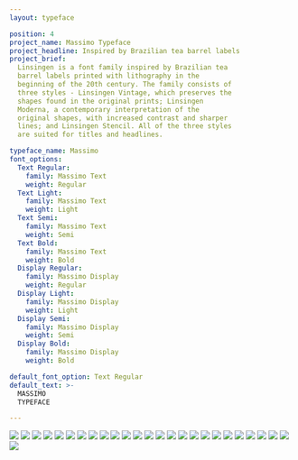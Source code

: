 ```yaml
---
layout: typeface

position: 4
project_name: Massimo Typeface
project_headline: Inspired by Brazilian tea barrel labels
project_brief:
  Linsingen is a font family inspired by Brazilian tea
  barrel labels printed with lithography in the
  beginning of the 20th century. The family consists of
  three styles - Linsingen Vintage, which preserves the
  shapes found in the original prints; Linsingen
  Moderna, a contemporary interpretation of the
  original shapes, with increased contrast and sharper
  lines; and Linsingen Stencil. All of the three styles
  are suited for titles and headlines.

typeface_name: Massimo
font_options:
  Text Regular:
    family: Massimo Text
    weight: Regular
  Text Light:
    family: Massimo Text
    weight: Light
  Text Semi:
    family: Massimo Text
    weight: Semi
  Text Bold:
    family: Massimo Text
    weight: Bold
  Display Regular:
    family: Massimo Display
    weight: Regular
  Display Light:
    family: Massimo Display
    weight: Light
  Display Semi:
    family: Massimo Display
    weight: Semi
  Display Bold:
    family: Massimo Display
    weight: Bold

default_font_option: Text Regular
default_text: >-
  MASSIMO
  TYPEFACE

---
```


![](/images/massimo/Massimo%20-%20Typeface%2017-07-18-.png)
![](/images/massimo/Massimo%20-%20Typeface%2017-07-18-2.png)
![](/images/massimo/Massimo%20-%20Typeface%2017-07-18-3.png)
![](/images/massimo/Massimo%20-%20Typeface%2017-07-18-4.png)
![](/images/massimo/Massimo%20-%20Typeface%2017-07-18-5.png)
![](/images/massimo/Massimo%20-%20Typeface%2017-07-18-6.png)
![](/images/massimo/Massimo%20-%20Typeface%2017-07-18-7.png)
![](/images/massimo/Massimo%20-%20Typeface%2017-07-18-8.png)
![](/images/massimo/Massimo%20-%20Typeface%2017-07-18-9.png)
![](/images/massimo/Massimo%20-%20Typeface%2017-07-18-10.png)
![](/images/massimo/Massimo%20-%20Typeface%2017-07-18-11.png)
![](/images/massimo/Massimo%20-%20Typeface%2017-07-18-12.png)
![](/images/massimo/Massimo%20-%20Typeface%2017-07-18-13.png)
![](/images/massimo/Massimo%20-%20Typeface%2017-07-18-14.png)
![](/images/massimo/Massimo%20-%20Typeface%2017-07-18-15.png)
![](/images/massimo/Massimo%20-%20Typeface%2017-07-18-16.png)
![](/images/massimo/Massimo%20-%20Typeface%2017-07-18-17.png)
![](/images/massimo/Massimo%20-%20Typeface%2017-07-18-18.png)
![](/images/massimo/Massimo%20-%20Typeface%2017-07-18-19.png)
![](/images/massimo/Massimo%20-%20Typeface%2017-07-18-20.png)
![](/images/massimo/Massimo%20-%20Typeface%2017-07-18-21.png)
![](/images/massimo/Massimo%20-%20Typeface%2017-07-18-22.png)
![](/images/massimo/Massimo%20-%20Typeface%2017-07-18-23.png)
![](/images/massimo/Massimo%20-%20Typeface%2017-07-18-24.png)
![](/images/massimo/Massimo%20-%20Typeface%2017-07-18-25.png)
![](/images/massimo/Massimo%20-%20Typeface%2017-07-18-26.png)
